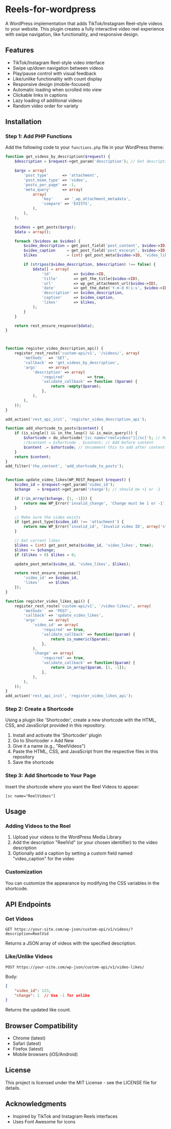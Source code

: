 # Reels-for-wordpress

A WordPress implementation that adds TikTok/Instagram Reel-style videos to your website. This plugin creates a fully interactive video reel experience with swipe navigation, like functionality, and responsive design.

<!-- ![Reel Videos Preview](https://via.placeholder.com/800x400?text=Reel+Videos+Preview) -->

## Features

- TikTok/Instagram Reel-style video interface
- Swipe up/down navigation between videos
- Play/pause control with visual feedback
- Like/unlike functionality with count display
- Responsive design (mobile-focused)
- Automatic loading when scrolled into view
- Clickable links in captions
- Lazy loading of additional videos
- Random video order for variety

## Installation

### Step 1: Add PHP Functions

Add the following code to your `functions.php` file in your WordPress theme:

```php
function get_videos_by_description($request) {
    $description = $request->get_param('description'); // Get description filter from request

    $args = array(
        'post_type'      => 'attachment',
        'post_mime_type' => 'video',
        'posts_per_page' => -1,
        'meta_query'     => array(
            array(
                'key'     => '_wp_attachment_metadata',
                'compare' => 'EXISTS',
            ),
        ),
    );

    $videos = get_posts($args);
    $data = array();

    foreach ($videos as $video) {
        $video_description = get_post_field('post_content', $video->ID); // Get description
        $video_caption     = get_post_field('post_excerpt', $video->ID); // Get caption
        $likes             = (int) get_post_meta($video->ID, 'video_likes', true); // Get likes (default to 0)

        if (stripos($video_description, $description) !== false) {
            $data[] = array(
                'id'          => $video->ID,
                'title'       => get_the_title($video->ID),
                'url'         => wp_get_attachment_url($video->ID),
                'date'        => get_the_date('Y-m-d H:i:s', $video->ID),
                'description' => $video_description,
                'caption'     => $video_caption,
                'likes'       => $likes,
            );
        }
    }

    return rest_ensure_response($data);
}



function register_video_description_api() {
    register_rest_route('custom-api/v1', '/videos/', array(
        'methods'  => 'GET',
        'callback' => 'get_videos_by_description',
        'args'     => array(
            'description' => array(
                'required'          => true,
                'validate_callback' => function ($param) {
                    return !empty($param);
                },
            ),
        ),
    ));
}

add_action('rest_api_init', 'register_video_description_api');

function add_shortcode_to_posts($content) {
    if (is_single() && in_the_loop() && is_main_query()) {
        $shortcode = do_shortcode('[sc name="reelvideos"][/sc]'); // Replace with your actual shortcode
        //$content = $shortcode . $content; // Add before content
        $content .= $shortcode; // Uncomment this to add after content instead
    }
    return $content;
}
add_filter('the_content', 'add_shortcode_to_posts');


function update_video_likes(WP_REST_Request $request) {
    $video_id = $request->get_param('video_id');
    $change   = $request->get_param('change'); // should be +1 or -1

    if (!in_array($change, [1, -1])) {
        return new WP_Error('invalid_change', 'Change must be 1 or -1', array('status' => 400));
    }

    // Make sure the video exists
    if (get_post_type($video_id) !== 'attachment') {
        return new WP_Error('invalid_id', 'Invalid video ID', array('status' => 404));
    }

    // Get current likes
    $likes = (int) get_post_meta($video_id, 'video_likes', true);
    $likes += $change;
    if ($likes < 0) $likes = 0;

    update_post_meta($video_id, 'video_likes', $likes);

    return rest_ensure_response([
        'video_id' => $video_id,
        'likes'    => $likes
    ]);
}

function register_video_likes_api() {
    register_rest_route('custom-api/v1', '/video-likes/', array(
        'methods'  => 'POST',
        'callback' => 'update_video_likes',
        'args'     => array(
            'video_id' => array(
                'required' => true,
                'validate_callback' => function($param) {
                    return is_numeric($param);
                },
            ),
            'change' => array(
                'required' => true,
                'validate_callback' => function($param) {
                    return in_array($param, [1, -1]);
                },
            ),
        ),
    ));
}
add_action('rest_api_init', 'register_video_likes_api');

```

### Step 2: Create a Shortcode

Using a plugin like 'Shortcoder', create a new shortcode with the HTML, CSS, and JavaScript provided in this repository.

1. Install and activate the 'Shortcoder' plugin
2. Go to Shortcoder > Add New
3. Give it a name (e.g., "ReelVideos")
4. Paste the HTML, CSS, and JavaScript from the respective files in this repository
5. Save the shortcode

### Step 3: Add Shortcode to Your Page

Insert the shortcode where you want the Reel Videos to appear:

```
[sc name="ReelVideos"]
```

## Usage

### Adding Videos to the Reel

1. Upload your videos to the WordPress Media Library
2. Add the description "ReelVid" (or your chosen identifier) to the video description
3. Optionally add a caption by setting a custom field named "video_caption" for the video

### Customization

You can customize the appearance by modifying the CSS variables in the shortcode.

## API Endpoints

### Get Videos

```
GET https://your-site.com/wp-json/custom-api/v1/videos/?description=ReelVid
```

Returns a JSON array of videos with the specified description.

### Like/Unlike Videos

```
POST https://your-site.com/wp-json/custom-api/v1/video-likes/
```

Body:
```json
{
    "video_id": 123,
    "change": 1  // Use -1 for unlike
}
```

Returns the updated like count.

## Browser Compatibility

- Chrome (latest)
- Safari (latest)
- Firefox (latest)
- Mobile browsers (iOS/Android)

## License

This project is licensed under the MIT License - see the LICENSE file for details.

## Acknowledgments

- Inspired by TikTok and Instagram Reels interfaces
- Uses Font Awesome for icons
